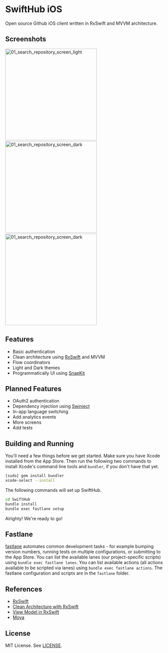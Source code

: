 # SwiftHub iOS
Open source Github iOS client written in RxSwift and MVVM architecture.

## Screenshots

<img alt="01_search_repository_screen_light" src="https://github.com/khoren93/SwiftHub/blob/master/screenshots/01_search_repository_screen_light.png?raw=true" width="290">&nbsp;
<img alt="01_search_repository_screen_dark" src="https://github.com/khoren93/SwiftHub/blob/master/screenshots/01_search_repository_screen_dark.png?raw=true" width="290">&nbsp;
<img alt="01_search_repository_screen_dark" src="https://github.com/khoren93/SwiftHub/blob/master/screenshots/02_events_screen_dark.png?raw=true" width="290">&nbsp;


## Features
* Basic authentication
* Clean architecture using [RxSwift](https://github.com/ReactiveX/RxSwift) and MVVM
* Flow coordinators
* Light and Dark themes
* Programmatically UI using [SnapKit](https://github.com/SnapKit/SnapKit)

## Planned Features
* OAuth2 authentication
* Dependency injection using [Swinject](https://github.com/Swinject/Swinject)
* In-app language switching
* Add analytics events
* More screens
* Add tests

## Building and Running

You'll need a few things before we get started. Make sure you have Xcode installed from the App Store. Then run the following two commands to install Xcode's command line tools and `bundler`, if you don't have that yet.

```sh
[sudo] gem install bundler
xcode-select --install
```

The following commands will set up SwiftHub.

```sh
cd SwiftHub
bundle install
bundle exec fastlane setup
```

Alrighty! We're ready to go!

## Fastlane

[fastlane](https://fastlane.tools) automates common development tasks - for example bumping version numbers, running tests on multiple configurations, or submitting to the App Store. You can list the available lanes (our project-specific scripts) using `bundle exec fastlane lanes`. You can list available actions (all actions available to be scripted via lanes) using `bundle exec fastlane actions`. The fastlane configuration and scripts are in the `fastlane` folder.

## References
* [RxSwift](https://github.com/ReactiveX/RxSwift)
* [Clean Architecture with RxSwift](https://github.com/sergdort/CleanArchitectureRxSwift)
* [View Model in RxSwift](https://medium.com/@SergDort/viewmodel-in-rxswift-world-13d39faa2cf5)
* [Moya](https://github.com/Moya/Moya)

## License
MIT License. See [LICENSE](https://github.com/khoren93/SwiftHub/blob/master/LICENSE).
